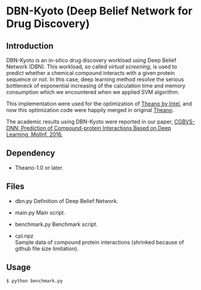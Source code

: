 # DBN-Kyoto (Deep Belief Network for Drug Discovery)

## Introduction

DBN-Kyoto is an in-silico drug discovery workload using Deep Belief Network (DBN). This workload, so called _virtual screening_, is used to predict whether a chemical compound interacts with a given protein sequence or not. In this case, deep learning method resolve the serious bottleneck of exponential increasing of the calculation time and memory consumption which we encountered when we applied SVM algorithm.

This implementation were used for the optimization of [Theano by Intel](https://github.com/intel/theano), and now this optimization code were happily merged in original [Theano](https://github.com/theano/theano).

The academic results using DBN-Kyoto were reported in our paper, [CGBVS-DNN: Prediction of Compound-protein Interactions Based on Deep Learning, MolInf. 2016.](http://onlinelibrary.wiley.com/doi/10.1002/minf.201600045/abstract)

## Dependency

- Theano-1.0 or later.

## Files

- dbn.py
    Definition of Deep Belief Network.

- main.py
    Main script.

- benchmark.py
    Benchmark script.

- cpi.npz  
    Sample data of compound protein interactions (shrinked because of github file size limitation).  

## Usage

```
$ python benchmark.py
```
